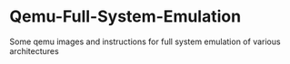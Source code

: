 # Qemu-Full-System-Emulation
Some qemu images and instructions for full system emulation of various architectures
